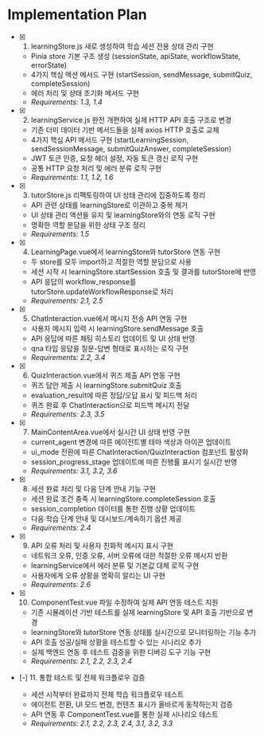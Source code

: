 # Implementation Plan

- [x] 1. learningStore.js 새로 생성하여 학습 세션 전용 상태 관리 구현





  - Pinia store 기본 구조 생성 (sessionState, apiState, workflowState, errorState)
  - 4가지 핵심 액션 메서드 구현 (startSession, sendMessage, submitQuiz, completeSession)
  - 에러 처리 및 상태 초기화 메서드 구현
  - _Requirements: 1.3, 1.4_

- [x] 2. learningService.js 완전 개편하여 실제 HTTP API 호출 구조로 변경





  - 기존 더미 데이터 기반 메서드들을 실제 axios HTTP 호출로 교체
  - 4가지 핵심 API 메서드 구현 (startLearningSession, sendSessionMessage, submitQuizAnswer, completeSession)
  - JWT 토큰 인증, 요청 헤더 설정, 자동 토큰 갱신 로직 구현
  - 공통 HTTP 요청 처리 및 에러 분류 로직 구현
  - _Requirements: 1.1, 1.2, 1.6_

- [x] 3. tutorStore.js 리팩토링하여 UI 상태 관리에 집중하도록 정리





  - API 관련 상태를 learningStore로 이관하고 중복 제거
  - UI 상태 관리 액션들 유지 및 learningStore와의 연동 로직 구현
  - 명확한 역할 분담을 위한 상태 구조 정리
  - _Requirements: 1.5_

- [x] 4. LearningPage.vue에서 learningStore와 tutorStore 연동 구현






  - 두 store를 모두 import하고 적절한 역할 분담으로 사용
  - 세션 시작 시 learningStore.startSession 호출 및 결과를 tutorStore에 반영
  - API 응답의 workflow_response를 tutorStore.updateWorkflowResponse로 처리
  - _Requirements: 2.1, 2.5_

- [x] 5. ChatInteraction.vue에서 메시지 전송 API 연동 구현





  - 사용자 메시지 입력 시 learningStore.sendMessage 호출
  - API 응답에 따른 채팅 히스토리 업데이트 및 UI 상태 반영
  - qna 타입 응답을 질문-답변 형태로 표시하는 로직 구현
  - _Requirements: 2.2, 3.4_

- [x] 6. QuizInteraction.vue에서 퀴즈 제출 API 연동 구현





  - 퀴즈 답안 제출 시 learningStore.submitQuiz 호출
  - evaluation_result에 따른 정답/오답 표시 및 피드백 처리
  - 퀴즈 완료 후 ChatInteraction으로 피드백 메시지 전달
  - _Requirements: 2.3, 3.5_

- [x] 7. MainContentArea.vue에서 실시간 UI 상태 반영 구현










  - current_agent 변경에 따른 에이전트별 테마 색상과 아이콘 업데이트
  - ui_mode 전환에 따른 ChatInteraction/QuizInteraction 컴포넌트 활성화
  - session_progress_stage 업데이트에 따른 진행률 표시기 실시간 반영
  - _Requirements: 3.1, 3.2, 3.6_

- [x] 8. 세션 완료 처리 및 다음 단계 안내 기능 구현





  - 세션 완료 조건 충족 시 learningStore.completeSession 호출
  - session_completion 데이터를 통한 진행 상황 업데이트
  - 다음 학습 단계 안내 및 대시보드/계속하기 옵션 제공
  - _Requirements: 2.4_

- [x] 9. API 오류 처리 및 사용자 친화적 메시지 표시 구현





  - 네트워크 오류, 인증 오류, 서버 오류에 대한 적절한 오류 메시지 반환
  - learningService에서 에러 분류 및 기본값 대체 로직 구현
  - 사용자에게 오류 상황을 명확히 알리는 UI 구현
  - _Requirements: 2.6_

- [x] 10. ComponentTest.vue 파일 수정하여 실제 API 연동 테스트 지원





  - 기존 시뮬레이션 기반 테스트를 실제 learningStore 및 API 호출 기반으로 변경
  - learningStore와 tutorStore 연동 상태를 실시간으로 모니터링하는 기능 추가
  - API 호출 성공/실패 상황을 테스트할 수 있는 시나리오 추가
  - 실제 백엔드 연동 후 테스트 검증을 위한 디버깅 도구 기능 구현
  - _Requirements: 2.1, 2.2, 2.3, 2.4_

- [-] 11. 통합 테스트 및 전체 워크플로우 검증



  - 세션 시작부터 완료까지 전체 학습 워크플로우 테스트
  - 에이전트 전환, UI 모드 변경, 컨텐츠 표시가 올바르게 동작하는지 검증
  - API 연동 후 ComponentTest.vue를 통한 실제 시나리오 테스트
  - _Requirements: 2.1, 2.2, 2.3, 2.4, 3.1, 3.2, 3.3_